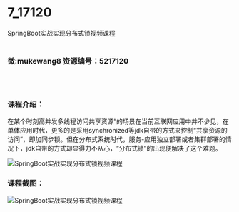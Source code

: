 # 7_17120
SpringBoot实战实现分布式锁视频课程
<br/></br>
<h3>微:mukewang8 资源编号：5217120</h3>
<br/></br>
<h3>课程介绍：</h3>
<p>在某个时刻高并发多线程访问共享资源”的场景在当前互联网应用中并不少见，在单体应用时代，更多的是采用synchronized等jdk自带的方式来控制“共享资源的访问”，即加同步锁。但在分布式系统时代，服务-应用独立部署或者集群部署的情况下，jdk自带的方式却显得力不从心，“分布式锁”的出现便解决了这个难题。</p>
<p><img src="https://www.ko996.com/wp-content/uploads/img/2020/12/1-107.png" alt="SpringBoot实战实现分布式锁视频课程"></p>
<div class="info-desc">
<h3>课程截图：</h3>
<p><img src="https://www.ko996.com/wp-content/uploads/img/2020/12/2-94.png" alt="SpringBoot实战实现分布式锁视频课程"></p>


			
</div>
